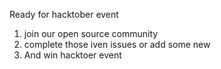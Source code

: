 Ready for hacktober event
1. join our open source community
2. complete those iven issues or add some new
3. And win hacktoer event
